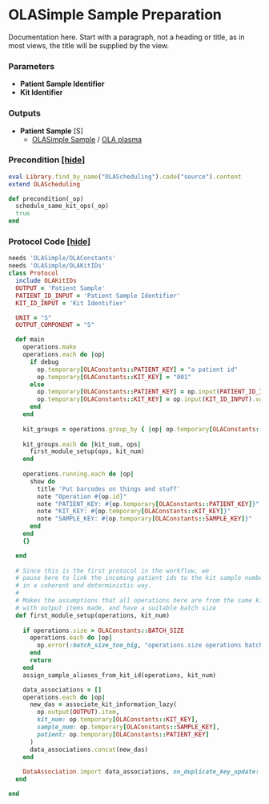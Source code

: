 # OLASimple Sample Preparation

Documentation here. Start with a paragraph, not a heading or title, as in most views, the title will be supplied by the view.


### Parameters

- **Patient Sample Identifier** 
- **Kit Identifier** 

### Outputs


- **Patient Sample** [S]  
  - <a href='#' onclick='easy_select("Sample Types", "OLASimple Sample")'>OLASimple Sample</a> / <a href='#' onclick='easy_select("Containers", "OLA plasma")'>OLA plasma</a>

### Precondition <a href='#' id='precondition'>[hide]</a>
```ruby
eval Library.find_by_name("OLAScheduling").code("source").content
extend OLAScheduling

def precondition(_op)
  schedule_same_kit_ops(_op)
  true
end
```

### Protocol Code <a href='#' id='protocol'>[hide]</a>
```ruby
needs 'OLASimple/OLAConstants'
needs 'OLASimple/OLAKitIDs'
class Protocol
  include OLAKitIDs
  OUTPUT = 'Patient Sample'
  PATIENT_ID_INPUT = 'Patient Sample Identifier'
  KIT_ID_INPUT = 'Kit Identifier'

  UNIT = "S"
  OUTPUT_COMPONENT = "S"

  def main
    operations.make
    operations.each do |op|
      if debug
        op.temporary[OLAConstants::PATIENT_KEY] = "a patient id"
        op.temporary[OLAConstants::KIT_KEY] = "001"
      else
        op.temporary[OLAConstants::PATIENT_KEY] = op.input(PATIENT_ID_INPUT).value
        op.temporary[OLAConstants::KIT_KEY] = op.input(KIT_ID_INPUT).value
      end
    end
    
    kit_groups = operations.group_by { |op| op.temporary[OLAConstants::KIT_KEY] }
    
    kit_groups.each do |kit_num, ops|
      first_module_setup(ops, kit_num)
    end
    
    operations.running.each do |op|
      show do
        title 'Put barcodes on things and stuff'
        note "Operation #{op.id}"
        note "PATIENT_KEY: #{op.temporary[OLAConstants::PATIENT_KEY]}"
        note "KIT_KEY: #{op.temporary[OLAConstants::KIT_KEY]}"
        note "SAMPLE_KEY: #{op.temporary[OLAConstants::SAMPLE_KEY]}"
      end
    end
    {}

  end
  
  # Since this is the first protocol in the workflow, we
  # pause here to link the incoming patient ids to the kit sample numbers
  # in a coherent and deterministic way.
  #
  # Makes the assumptions that all operations here are from the same kit
  # with output items made, and have a suitable batch size
  def first_module_setup(operations, kit_num)
      
    if operations.size > OLAConstants::BATCH_SIZE
      operations.each do |op|
        op.error(:batch_size_too_big, "operations.size operations batched with #{kit_num}, but max batch size is #{BATCH_SIZE}.")
      end
      return
    end
    assign_sample_aliases_from_kit_id(operations, kit_num)

    data_associations = []
    operations.each do |op|
      new_das = associate_kit_information_lazy(
        op.output(OUTPUT).item,
        kit_num: op.temporary[OLAConstants::KIT_KEY], 
        sample_num: op.temporary[OLAConstants::SAMPLE_KEY], 
        patient: op.temporary[OLAConstants::PATIENT_KEY]
      )
      data_associations.concat(new_das)
    end
    
    DataAssociation.import data_associations, on_duplicate_key_update: [:object]
  end

end

```

